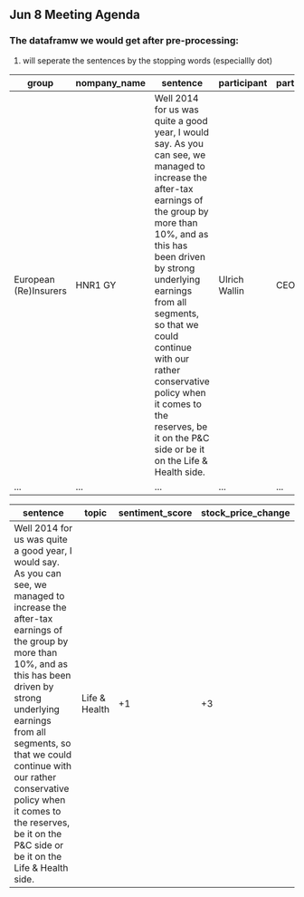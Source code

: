 ## Jun 8 Meeting Agenda


### The dataframw we would get after pre-processing:
1. will seperate the sentences by the stopping words (especiallly dot)

| **group** | **nompany_name** | **sentence** | **participant** | **participant_title** | **date**|
|-----|-----|-----|-----|-----|-----|
| European (Re)Insurers | HNR1 GY | Well 2014 for us was quite a good year, I would say. As you can see, we managed to increase the after-tax earnings of the group by more than 10%, and as this has been driven by strong underlying earnings from all segments, so that we could continue with our rather conservative policy when it comes to the reserves, be it on the P&C side or be it on the Life & Health side. | Ulrich Wallin | CEO | 2014/01/01|
| ... | ... | ... | ... | ... | ... |
  
| **sentence** | **topic** | **sentiment_score** | **stock_price_change** |
|-----|-----|-----|-----|
| Well 2014 for us was quite a good year, I would say. As you can see, we managed to increase the after-tax earnings of the group by more than 10%, and as this has been driven by strong underlying earnings from all segments, so that we could continue with our rather conservative policy when it comes to the reserves, be it on the P&C side or be it on the Life & Health side. | Life & Health | +1 | +3 |
